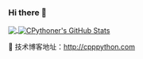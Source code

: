 ### Hi there 👋

<!--
**CPythoner/CPythoner** is a ✨ _special_ ✨ repository because its `README.md` (this file) appears on your GitHub profile.

Here are some ideas to get you started:

- 🔭 I’m currently working on ...
- 🌱 I’m currently learning ...
- 👯 I’m looking to collaborate on ...
- 🤔 I’m looking for help with ...
- 💬 Ask me about ...
- 📫 How to reach me: ...
- 😄 Pronouns: ...
- ⚡ Fun fact: ...
-->


<a href="https://github.com/CPythoner/CPythoner">
  <img align="center" src="https://github-readme-stats.vercel.app/api/top-langs/?username=CPythoner&hide=html,Jupyter%20Notebook"/>
</a>

<a href="https://github.com/CPythoner/CPythoner">
  <img align="center" src="https://github-readme-stats.vercel.app/api?username=CPythoner&show_icons=true&line_height=27&count_private=true" alt="CPythoner's GitHub Stats" />
</a>


💬 技术博客地址：http://cpppython.com

